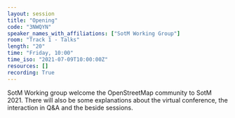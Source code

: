 ```yaml
---
layout: session
title: "Opening"
code: "3NWQYN"
speaker_names_with_affiliations: ["SotM Working Group"]
room: "Track 1 - Talks"
length: "20"
time: "Friday, 10:00"
time_iso: "2021-07-09T10:00:00Z"
resources: []
recording: True
---
```

SotM Working group welcome the OpenStreetMap community to SotM 2021. There will also be some explanations about the virtual conference, the interaction in Q&amp;A and the beside sessions.
